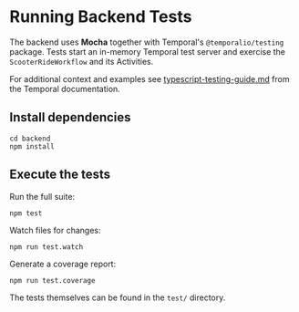 # Running Backend Tests

The backend uses **Mocha** together with Temporal's `@temporalio/testing` package.
Tests start an in-memory Temporal test server and exercise the
`ScooterRideWorkflow` and its Activities.

For additional context and examples see
[typescript-testing-guide.md](./typescript-testing-guide.md) from the Temporal
documentation.

## Install dependencies

```
cd backend
npm install
```

## Execute the tests

Run the full suite:

```
npm test
```

Watch files for changes:

```
npm run test.watch
```

Generate a coverage report:

```
npm run test.coverage
```

The tests themselves can be found in the `test/` directory.
